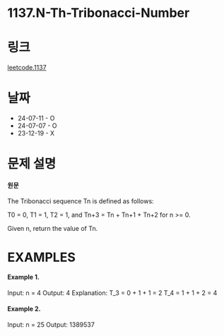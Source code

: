 # 1137.N-Th-Tribonacci-Number

# 링크
[leetcode.1137](https://leetcode.com/problems/n-th-tribonacci-number/description/?envType=study-plan-v2&envId=leetcode-75)

# 날짜
* 24-07-11 - O
* 24-07-07 - O
* 23-12-19 - X

# 문제 설명
#### 원문


The Tribonacci sequence Tn is defined as follows: 

T0 = 0, T1 = 1, T2 = 1, and Tn+3 = Tn + Tn+1 + Tn+2 for n >= 0.

Given n, return the value of Tn.


# EXAMPLES
#### Example 1.


Input: n = 4
Output: 4
Explanation:
T_3 = 0 + 1 + 1 = 2
T_4 = 1 + 1 + 2 = 4


#### Example 2.


Input: n = 25
Output: 1389537

